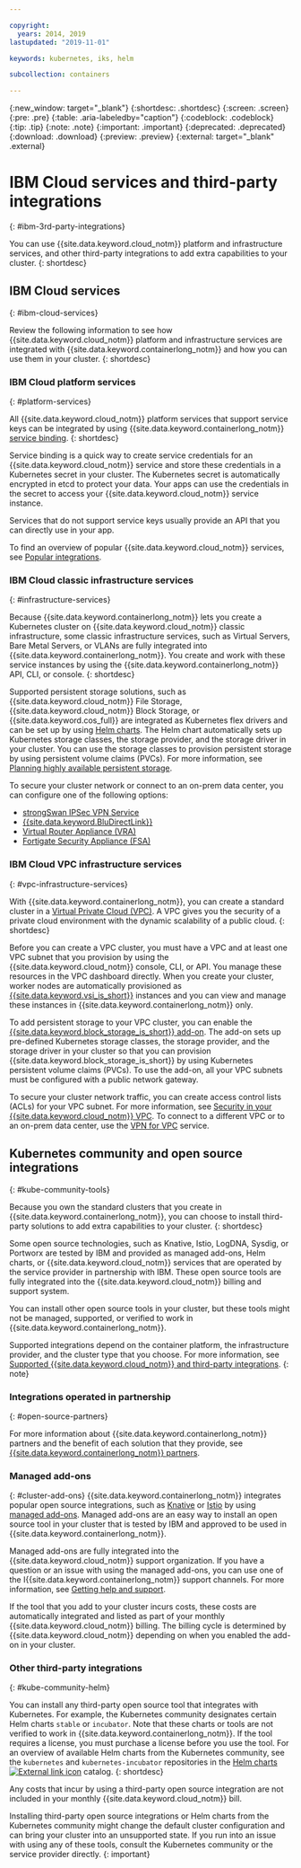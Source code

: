 ```yaml
---

copyright:
  years: 2014, 2019
lastupdated: "2019-11-01"

keywords: kubernetes, iks, helm

subcollection: containers

---
```


{:new_window: target="_blank"}
{:shortdesc: .shortdesc}
{:screen: .screen}
{:pre: .pre}
{:table: .aria-labeledby="caption"}
{:codeblock: .codeblock}
{:tip: .tip}
{:note: .note}
{:important: .important}
{:deprecated: .deprecated}
{:download: .download}
{:preview: .preview}
{:external: target="_blank" .external}


# IBM Cloud services and third-party integrations
{: #ibm-3rd-party-integrations}

You can use {{site.data.keyword.cloud_notm}} platform and infrastructure services, and other third-party integrations to add extra capabilities to your cluster.
{: shortdesc}

## IBM Cloud services
{: #ibm-cloud-services}

Review the following information to see how {{site.data.keyword.cloud_notm}} platform and infrastructure services are integrated with {{site.data.keyword.containerlong_notm}} and how you can use them in your cluster.
{: shortdesc}

### IBM Cloud platform services
{: #platform-services}

All {{site.data.keyword.cloud_notm}} platform services that support service keys can be integrated by using {{site.data.keyword.containerlong_notm}} [service binding](/docs/containers?topic=containers-service-binding).
{: shortdesc}

Service binding is a quick way to create service credentials for an {{site.data.keyword.cloud_notm}} service and store these credentials in a Kubernetes secret in your cluster. The Kubernetes secret is automatically encrypted in etcd to protect your data. Your apps can use the credentials in the secret to access your {{site.data.keyword.cloud_notm}} service instance.

Services that do not support service keys usually provide an API that you can directly use in your app.

To find an overview of popular {{site.data.keyword.cloud_notm}} services, see [Popular integrations](/docs/containers?topic=containers-supported_integrations#popular_services).

### IBM Cloud classic infrastructure services
{: #infrastructure-services}

Because {{site.data.keyword.containerlong_notm}} lets you create a Kubernetes cluster on {{site.data.keyword.cloud_notm}} classic infrastructure, some classic infrastructure services, such as Virtual Servers, Bare Metal Servers, or VLANs are fully integrated into {{site.data.keyword.containerlong_notm}}. You create and work with these service instances by using the {{site.data.keyword.containerlong_notm}} API, CLI, or console.
{: shortdesc}

Supported persistent storage solutions, such as {{site.data.keyword.cloud_notm}} File Storage, {{site.data.keyword.cloud_notm}} Block Storage, or {{site.data.keyword.cos_full}} are integrated as Kubernetes flex drivers and can be set up by using [Helm charts](/docs/containers?topic=containers-helm). The Helm chart automatically sets up Kubernetes storage classes, the storage provider, and the storage driver in your cluster. You can use the storage classes to provision persistent storage by using persistent volume claims (PVCs). For more information, see [Planning highly available persistent storage](/docs/containers?topic=containers-storage_planning).

To secure your cluster network or connect to an on-prem data center, you can configure one of the following options:
- [strongSwan IPSec VPN Service](/docs/containers?topic=containers-vpn#vpn-setup)
- [{{site.data.keyword.BluDirectLink}}](/docs/infrastructure/direct-link?topic=direct-link-get-started-with-ibm-cloud-direct-link)
- [Virtual Router Appliance (VRA)](/docs/containers?topic=containers-vpn#vyatta)
- [Fortigate Security Appliance (FSA)](/docs/services/vmwaresolutions/services?topic=vmware-solutions-fsa_considerations)

### IBM Cloud VPC infrastructure services
{: #vpc-infrastructure-services}

With {{site.data.keyword.containerlong_notm}}, you can create a standard cluster in a [Virtual Private Cloud (VPC)](/docs/vpc-on-classic?topic=vpc-on-classic-getting-started). A VPC gives you the security of a private cloud environment with the dynamic scalability of a public cloud.
{: shortdesc}

Before you can create a VPC cluster, you must have a VPC and at least one VPC subnet that you provision by using the {{site.data.keyword.cloud_notm}} console, CLI, or API. You manage these resources in the VPC dashboard directly. When you create your cluster, worker nodes are automatically provisioned as [{{site.data.keyword.vsi_is_short}}](/docs/vpc-on-classic-vsi?topic=vpc-on-classic-vsi-getting-started) instances and you can view and manage these instances in {{site.data.keyword.containerlong_notm}} only.

To add persistent storage to your VPC cluster, you can enable the [{{site.data.keyword.block_storage_is_short}} add-on](/docs/containers?topic=containers-vpc-block). The add-on sets up pre-defined Kubernetes storage classes, the storage provider, and the storage driver in your cluster so that you can provision {{site.data.keyword.block_storage_is_short}} by using Kubernetes persistent volume claims (PVCs). To use the add-on, all your VPC subnets must be configured with a public network gateway.

To secure your cluster network traffic, you can create access control lists (ACLs) for your VPC subnet. For more information, see [Security in your {{site.data.keyword.cloud_notm}} VPC](/docs/vpc-on-classic-network?topic=vpc-on-classic-network-security-in-your-ibm-cloud-vpc). To connect to a different VPC or to an on-prem data center, use the [VPN for VPC](/docs/vpc-on-classic-network?topic=vpc-on-classic-network---using-vpn-with-your-vpc) service.  


## Kubernetes community and open source integrations
{: #kube-community-tools}

Because you own the standard clusters that you create in {{site.data.keyword.containerlong_notm}}, you can choose to install third-party solutions to add extra capabilities to your cluster.
{: shortdesc}

Some open source technologies, such as Knative, Istio, LogDNA, Sysdig, or Portworx are tested by IBM and provided as managed add-ons, Helm charts, or {{site.data.keyword.cloud_notm}} services that are operated by the service provider in partnership with IBM. These open source tools are fully integrated into the {{site.data.keyword.cloud_notm}} billing and support system.

You can install other open source tools in your cluster, but these tools might not be managed, supported, or verified to work in {{site.data.keyword.containerlong_notm}}.

Supported integrations depend on the container platform, the infrastructure provider, and the cluster type that you choose. For more information, see [Supported {{site.data.keyword.cloud_notm}} and third-party integrations](/docs/containers?topic=containers-supported_integrations).
{: note}

### Integrations operated in partnership
{: #open-source-partners}

For more information about {{site.data.keyword.containerlong_notm}} partners and the benefit of each solution that they provide, see [{{site.data.keyword.containerlong_notm}} partners](/docs/containers?topic=containers-service-partners).

### Managed add-ons
{: #cluster-add-ons}
{{site.data.keyword.containerlong_notm}} integrates popular open source integrations, such as [Knative](/docs/containers?topic=containers-serverless-apps-knative) or [Istio](/docs/containers?topic=containers-istio) by using [managed add-ons](/docs/containers?topic=containers-managed-addons). Managed add-ons are an easy way to install an open source tool in your cluster that is tested by IBM and approved to be used in {{site.data.keyword.containerlong_notm}}.

Managed add-ons are fully integrated into the {{site.data.keyword.cloud_notm}} support organization. If you have a question or an issue with using the managed add-ons, you can use one of the I{{site.data.keyword.containerlong_notm}} support channels. For more information, see [Getting help and support](/docs/containers?topic=containers-cs_troubleshoot_clusters#clusters_getting_help).

If the tool that you add to your cluster incurs costs, these costs are automatically integrated and listed as part of your monthly {{site.data.keyword.cloud_notm}} billing. The billing cycle is determined by {{site.data.keyword.cloud_notm}} depending on when you enabled the add-on in your cluster.

### Other third-party integrations
{: #kube-community-helm}

You can install any third-party open source tool that integrates with Kubernetes. For example, the Kubernetes community designates certain Helm charts `stable` or `incubator`. Note that these charts or tools are not verified to work in {{site.data.keyword.containerlong_notm}}. If the tool requires a license, you must purchase a license before you use the tool. For an overview of available Helm charts from the Kubernetes community, see the `kubernetes` and `kubernetes-incubator` repositories in the [Helm charts ![External link icon](../icons/launch-glyph.svg "External link icon")](https://cloud.ibm.com/kubernetes/helm) catalog.
{: shortdesc}

Any costs that incur by using a third-party open source integration are not included in your monthly {{site.data.keyword.cloud_notm}} bill.

Installing third-party open source integrations or Helm charts from the Kubernetes community might change the default cluster configuration and can bring your cluster into an unsupported state. If you run into an issue with using any of these tools, consult the Kubernetes community or the service provider directly.
{: important}


